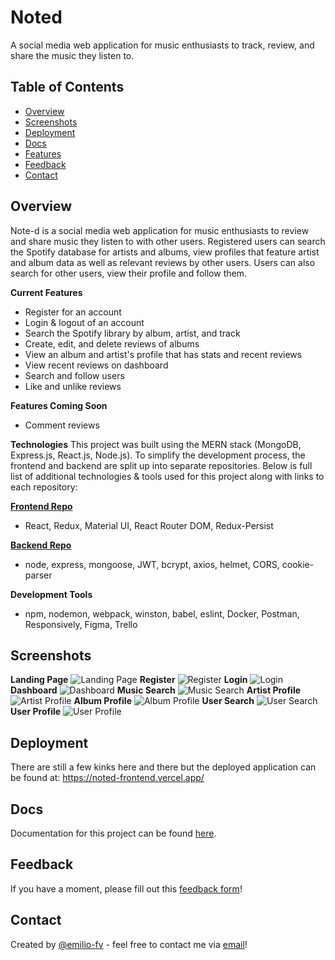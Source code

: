 # Noted
A social media web application for music enthusiasts to track, review, and share the music they listen to. 

## Table of Contents
* [Overview](#overview)
* [Screenshots](#screenshots)
* [Deployment](#deployment)
* [Docs](#docs)
* [Features](#features)
* [Feedback](#feedback)
* [Contact](#contact)

## Overview
Note-d is a social media web application for music enthusiasts to review and share music they listen to with other users. Registered users can search the Spotify database for artists and albums, view profiles that feature artist and album data as well as relevant reviews by other users. Users can also search for other users, view their profile and follow them. 

**Current Features**
- Register for an account
- Login & logout of an account
- Search the Spotify library by album, artist, and track
- Create, edit, and delete reviews of albums
- View an album and artist's profile that has stats and recent reviews
- View recent reviews on dashboard
- Search and follow users
- Like and unlike reviews

**Features Coming Soon**
- Comment reviews

**Technologies**
This project was built using the MERN stack (MongoDB, Express.js, React.js, Node.js). To simplify the development process, the frontend and backend are split up into separate repositories. Below is full list of additional technologies & tools used for this project along with links to each repository:

**[Frontend Repo](https://github.com/emilio-fv/noted-frontend)**
- React, Redux, Material UI, React Router DOM, Redux-Persist

**[Backend Repo](https://github.com/emilio-fv/noted-backend)** 
- node, express, mongoose, JWT, bcrypt, axios, helmet, CORS, cookie-parser

**Development Tools** 
- npm, nodemon, webpack, winston, babel, eslint, Docker, Postman, Responsively, Figma, Trello

## Screenshots
**Landing Page**
![Landing Page](./screenshots/Landing_Page.png)
**Register**
![Register](./screenshots/Register.png)
**Login**
![Login](./screenshots/Login.png)
**Dashboard**
![Dashboard](./screenshots/Dashboard.png)
**Music Search**
![Music Search](./screenshots/Music_Search.png)
**Artist Profile**
![Artist Profile](./screenshots/Artist_Profile.png)
**Album Profile**
![Album Profile](./screenshots/Album_Profile.png)
**User Search**
![User Search](./screenshots/User_Search.png)
**User Profile**
![User Profile](./screenshots/User_Profile.png)

## Deployment
There are still a few kinks here and there but the deployed application can be found at: https://noted-frontend.vercel.app/

## Docs
Documentation for this project can be found [here](https://garnet-bathtub-08d.notion.site/Noted-8cf96665dc4e4a37b723c8134b095965).

## Feedback
If you have a moment, please fill out this [feedback form](https://forms.gle/kDwecbB38me6jtVn6)!

## Contact
Created by [@emilio-fv](https://github.com/emilio-fv) - feel free to contact me via [email](mailto:emiliofv.sd@gmail.com)!